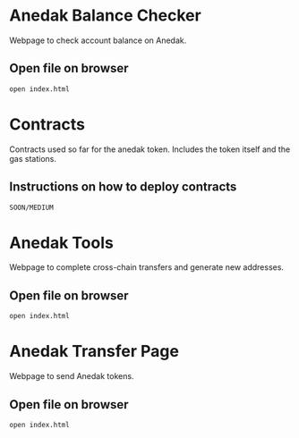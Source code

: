 # Anedak Balance Checker
Webpage to check account balance on Anedak. 

## Open file on browser

```
open index.html
```


# Contracts
Contracts used so far for the anedak token.
Includes the token itself and the gas stations. 

## Instructions on how to deploy contracts

```
SOON/MEDIUM
```


# Anedak Tools
Webpage to complete cross-chain transfers and generate new addresses. 

## Open file on browser

```
open index.html
```


# Anedak Transfer Page
Webpage to send Anedak tokens. 

## Open file on browser

```
open index.html
```


